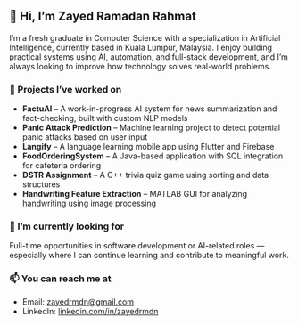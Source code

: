 ## 👋 Hi, I’m Zayed Ramadan Rahmat

I’m a fresh graduate in Computer Science with a specialization in Artificial Intelligence, currently based in Kuala Lumpur, Malaysia. I enjoy building practical systems using AI, automation, and full-stack development, and I’m always looking to improve how technology solves real-world problems.

### 🧩 Projects I’ve worked on
- **FactuAI** – A work-in-progress AI system for news summarization and fact-checking, built with custom NLP models
- **Panic Attack Prediction** – Machine learning project to detect potential panic attacks based on user input
- **Langify** – A language learning mobile app using Flutter and Firebase
- **FoodOrderingSystem** – A Java-based application with SQL integration for cafeteria ordering
- **DSTR Assignment** – A C++ trivia quiz game using sorting and data structures
- **Handwriting Feature Extraction** – MATLAB GUI for analyzing handwriting using image processing

### 💼 I’m currently looking for
Full-time opportunities in software development or AI-related roles — especially where I can continue learning and contribute to meaningful work.

### 📫 You can reach me at
- Email: zayedrmdn@gmail.com  
- LinkedIn: [linkedin.com/in/zayedrmdn](https://www.linkedin.com/in/zayedrmdn)
